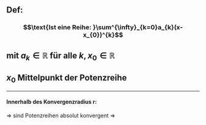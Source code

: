 ## Def:
###  $$\text{Ist eine Reihe: }\sum^{\infty}_{k=0}a_{k}(x-x_{0})^{k}$$
## mit $a_{k}\in \mathbb{R} \text{ für alle } k,x_{0} \in \mathbb{R}$
## $x_{0} \text{ Mittelpunkt}$ der Potenzreihe

---
#### Innerhalb des Konvergenzradius r:
=> sind Potenzreihen absolut konvergent
=>